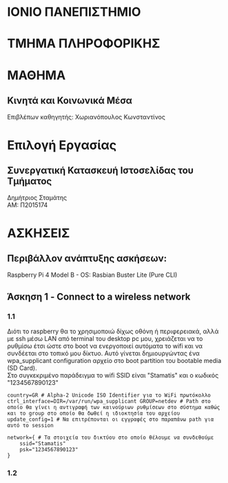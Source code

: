 # ΙΟΝΙΟ ΠΑΝΕΠΙΣΤΗΜΙΟ 


# ΤΜΗΜΑ ΠΛΗΡΟΦΟΡΙΚΗΣ 


# ΜΑΘΗΜΑ
## Κινητά και Κοινωνικά Μέσα
 
Επιβλέπων καθηγητής: Χωριανόπουλος Κωνσταντίνος 


# Επιλογή Εργασίας
## Συνεργατική Κατασκευή Ιστοσελίδας του Τμήματος

Δημήτριος Σταμάτης <br>
ΑΜ: Π2015174

# ΑΣΚΗΣΕΙΣ
## Περιβάλλον ανάπτυξης ασκήσεων: 
Raspberry Pi 4 Model B - OS: Rasbian Buster Lite (Pure CLI)
## Άσκηση 1 - Connect to a wireless network
### 1.1
Διότι το raspberry θα το χρησιμοποιώ δίχως οθόνη ή περιφερειακά, αλλά με ssh μέσω LAN από terminal του desktop pc μου, χρειάζεται να το ρυθμίσω έτσι ώστε στο boot να ενεργοποιεί αυτόματα το wifi και να συνδέεται στο τοπικό μου δίκτυο. Αυτό γίνεται δημιουργώντας ένα wpa_supplicant configuration αρχείο στο boot partition του bootable media (SD Card). <br>
Στο συγκεκριμένο παράδειγμα το wifi SSID είναι "Stamatis" και ο κωδικός "1234567890123"
```
country=GR # Alpha-2 Unicode ISO Identifier για το WiFi πρωτόκολλο
ctrl_interface=DIR=/var/run/wpa_supplicant GROUP=netdev # Path στο οποίο θα γίνει η αντιγραφή των καινούριων ρυθμίσεων στο σύστημα καθώς και το group στο οποίο θα δωθεί η ιδιοκτησία του αρχείου
update_config=1 # Να επιτρέπονται οι εγγραφές στο παραπάνω path για αυτό το session

network={ # Τα στοιχεία του δικτύου στο οποίο θέλουμε να συνδεθούμε
    ssid="Stamatis"
    psk="1234567890123"
}
```
### 1.2

